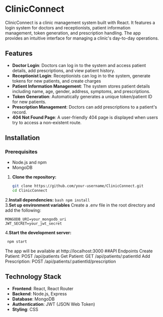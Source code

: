 

# ClinicConnect 
 ClinicConnect is a clinic management system built with React. It features a login system for doctors and receptionists, patient information management, token generation, and prescription handling. 
 The app provides an intuitive interface for managing a clinic's day-to-day operations. 
 
## Features 
 - **Doctor Login**: Doctors can log in to the system and access patient details, add prescriptions, and view patient history.
 - **Receptionist Login**: Receptionists can log in to the system, generate tokens for new patients, and create charges
 - **Patient Information Management**: The system stores patient details including name, age, gender, address, symptoms, and prescriptions.
 - **Token Generation**: Automatically generates a unique token/patient ID for new patients.
 - **Prescription Management**: Doctors can add prescriptions to a patient's record.
 - **404 Not Found Page**: A user-friendly 404 page is displayed when users try to access a non-existent route. 
 
 
## Installation 

### Prerequisites

- Node.js and npm
- MongoDB

 1. **Clone the repository:**
     ```bash
     git clone https://github.com/your-username/ClinicConnect.git
     cd ClinicConnect
     ```
 2.**Install dependencies:**
    ```bash
    npm install
    ```   
  3.**Set up environment variables**
 Create a .env file in the root directory and add the following:
   ```env
   MONGODB_URI=your_mongodb_uri
   JWT_SECRET=your_jwt_secret
   ```
 4.**Start the development server:**
   ```bash
    npm start
   ```

The app will be available at http://localhost:3000
##API Endpoints
     Create Patient: POST /api/patients
     Get Patient: GET /api/patients/:patientId
     Add Prescription: POST /api/patients/:patientId/prescription
     
## Technology Stack

- **Frontend**: React, React Router
- **Backend**: Node.js, Express
- **Database**: MongoDB
- **Authentication**: JWT (JSON Web Token)
- **Styling**: CSS
